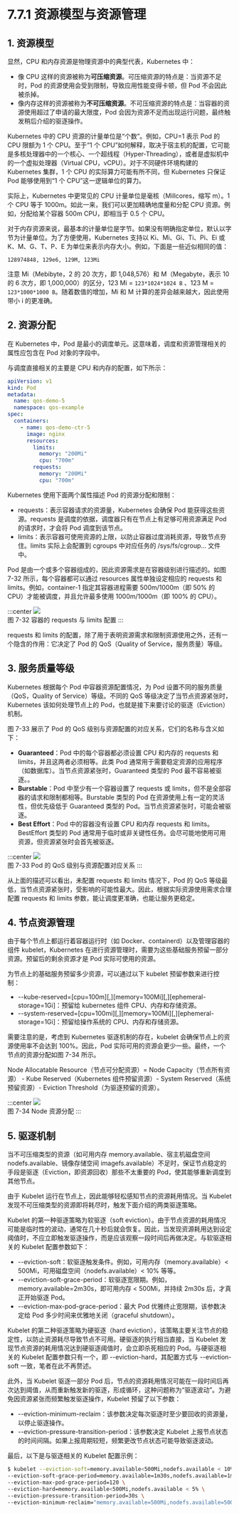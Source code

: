 # 7.7.1 资源模型与资源管理

## 1. 资源模型

显然，CPU 和内存资源是物理资源中的典型代表，Kubernetes 中：

- 像 CPU 这样的资源被称为**可压缩资源**。可压缩资源的特点是：当资源不足时，Pod 的资源使用会受到限制，导致应用性能变得卡顿，但 Pod 不会因此被杀掉。
- 像内存这样的资源被称为**不可压缩资源**。不可压缩资源的特点是：当容器的资源使用超过了申请的最大限度，Pod 会因为资源不足而出现运行问题，最终触发稍后介绍的驱逐操作。

Kubernetes 中的 CPU 资源的计量单位是“个数”。例如，CPU=1 表示 Pod 的 CPU 限额为 1 个 CPU。至于“1 个 CPU”如何解释，取决于宿主机的配置，它可能是多核处理器中的一个核心、一个超线程（Hyper-Threading），或者是虚拟机中的一个虚拟处理器（Virtual CPU，vCPU）。对于不同硬件环境构建的 Kubernetes 集群，1 个 CPU 的实际算力可能有所不同，但 Kubernetes 只保证 Pod 能够使用到“1 个 CPU”这一逻辑单位的算力。

实际上，Kubernetes 中更常见的 CPU 计量单位是毫核（Millcores，缩写 m）。1 个 CPU 等于 1000m。如此一来，我们可以更加精确地度量和分配 CPU 资源。例如，分配给某个容器 500m CPU，即相当于 0.5 个 CPU。

对于内存资源来说，最基本的计量单位是字节。如果没有明确指定单位，默认以字节为计量单位。为了方便使用，Kubernetes 支持以 Ki、Mi、Gi、Ti、Pi、Ei 或 K、M、G、T、P、E 为单位来表示内存大小。例如，下面是一些近似相同的值：

```plain
128974848, 129e6, 129M, 123Mi
```
注意 Mi（Mebibyte，2 的 20 次方，即 1,048,576）和 M（Megabyte，表示 10 的 6 次方，即 1,000,000）的区分，123 Mi = `123*1024*1024 B` 、123 M = `123*1000*1000 B`。随着数值的增加，Mi 和 M 计算的差异会越来越大，因此使用带小 i 的更准确。

## 2. 资源分配

在 Kubernetes 中，Pod 是最小的调度单元。这意味着，调度和资源管理相关的属性应包含在 Pod 对象的字段中。

与调度直接相关的主要是 CPU 和内存的配置，如下所示：
```yaml
apiVersion: v1
kind: Pod
metadata:
  name: qos-demo-5
  namespace: qos-example
spec:
  containers:
    - name: qos-demo-ctr-5
      image: nginx
      resources:
        limits:
          memory: "200Mi"
          cpu: "700m"
        requests:
          memory: "200Mi"
          cpu: "700m"
```

Kubernetes 使用下面两个属性描述 Pod 的资源分配和限制：

- requests：表示容器请求的资源量，Kubernetes 会确保 Pod 能获得这些资源。requests 是调度的依据，调度器只有在节点上有足够可用资源满足 Pod 的请求时，才会将 Pod 调度到该节点。
- limits：表示容器可使用资源的上限，以防止容器过度消耗资源，导致节点夯住。limits 实际上会配置到 cgroups 中对应任务的 /sys/fs/cgroup... 文件中。

Pod 是由一个或多个容器组成的，因此资源需求是在容器级别进行描述的。如图 7-32 所示，每个容器都可以通过 resources 属性单独设定相应的 requests 和 limits。例如，container-1 指定其容器进程需要 500m/1000m（即 50% 的 CPU）才能被调度，并且允许最多使用 1000m/1000m（即 100% 的 CPU）。

:::center
  ![](../assets/requests-limits.png)<br/>
  图 7-32 容器的 requests 与 limits 配置
:::

requests 和 limits 的配置，除了用于表明资源需求和限制资源使用之外，还有一个隐含的作用：它决定了 Pod 的 QoS（Quality of Service，服务质量）等级。

## 3. 服务质量等级

Kubernetes 根据每个 Pod 中容器资源配置情况，为 Pod 设置不同的服务质量（QoS，Quality of Service）等级。不同的 QoS 等级决定了当节点资源紧张时，Kubernetes 该如何处理节点上的 Pod，也就是接下来要讨论的驱逐（Eviction）机制。

图 7-33 展示了 Pod 的 QoS 级别与资源配置的对应关系，它们的名称与含义如下：

- **Guaranteed**：Pod 中的每个容器都必须设置 CPU 和内存的 requests 和 limits，并且这两者必须相等。此类 Pod 通常用于需要稳定资源的应用程序（如数据库）。当节点资源紧张时，Guaranteed 类型的 Pod 最不容易被驱逐。。
- **Burstable**：Pod 中至少有一个容器设置了 requests 或 limits，但不是全部容器的请求和限制都相等。Burstable 类型的 Pod 在资源使用上有一定的灵活性，但优先级低于 Guaranteed 类型的 Pod。当节点资源紧张时，可能会被驱逐。
- **Best Effort**：Pod 中的容器没有设置 CPU 和内存 requests 和 limits。BestEffort 类型的 Pod 通常用于临时或非关键性任务。会尽可能地使用可用资源，但资源紧张时会首先被驱逐。

:::center
  ![](../assets/qos.webp)<br/>
  图 7-33 Pod 的 QoS 级别与资源配置对应关系
:::

从上面的描述可以看出，未配置 requests 和 limits 情况下，Pod 的 QoS 等级最低，当节点资源紧张时，受影响的可能性最大。因此，根据实际资源使用需求合理配置 requests 和 limits 参数，能让调度更准确，也能让服务更稳定。

## 4. 节点资源管理

由于每个节点上都运行着容器运行时（如 Docker、containerd）以及管理容器的组件 kubelet，Kubernetes 在进行资源管理时，需要为这些基础服务预留一部分资源。预留后的剩余资源才是 Pod 实际可使用的资源。

为节点上的基础服务预留多少资源，可以通过以下 kubelet 预留参数来进行控制：

- --kube-reserved=[cpu=100m][,][memory=100Mi][,][ephemeral-storage=1Gi]：预留给 kubernetes 组件 CPU、内存和存储资源。
- --system-reserved=[cpu=100mi][,][memory=100Mi][,][ephemeral-storage=1Gi]：预留给操作系统的 CPU、内存和存储资源。

需要注意的是，考虑到 Kubernetes 驱逐机制的存在，kubelet 会确保节点上的资源使用率不会达到 100%。因此，Pod 实际可用的资源会更少一些。最终，一个节点的资源分配如图 7-34 所示。

Node Allocatable Resource（节点可分配资源）= Node Capacity（节点所有资源） - Kube Reserved（Kubernetes 组件预留资源）- System Reserved（系统预留资源）- Eviction Threshold（为驱逐预留的资源）。

:::center
  ![](../assets/k8s-resource.svg)<br/>
  图 7-34 Node 资源分配
:::

## 5. 驱逐机制

当不可压缩类型的资源（如可用内存 memory.available、宿主机磁盘空间 nodefs.available、镜像存储空间 imagefs.available）不足时，保证节点稳定的手段是驱逐（Eviction，即资源回收）那些不太重要的 Pod，使其能够重新调度到其他节点。

由于 Kubelet 运行在节点上，因此能够轻松感知节点的资源耗用情况。当 Kubelet 发现不可压缩类型的资源即将耗尽时，触发下面介绍的两类驱逐策略。

Kubelet 的第一种驱逐策略为软驱逐（soft eviction）。由于节点资源的耗用情况可能是临时性的波动，通常在几十秒后就会恢复。因此，当发现资源耗用达到设定阈值时，不应立即触发驱逐操作，而是应该观察一段时间后再做决定。与软驱逐相关的 Kubelet 配置参数如下：

- --eviction-soft：软驱逐触发条件。例如，可用内存（memory.available）< 500Mi，可用磁盘空间（nodefs.available）< 10% 等等。
- --eviction-soft-grace-period：软驱逐宽限期。例如，memory.available=2m30s，即可用内存 < 500Mi，并持续 2m30s 后，才真正开始驱逐 Pod。
- --eviction-max-pod-grace-period：最大 Pod 优雅终止宽限期，该参数决定给 Pod 多少时间来优雅地关闭（graceful shutdown）。

Kubelet 的第二种驱逐策略为硬驱逐（hard eviction），该策略主要关注节点的稳定性，以防止资源耗尽导致节点不可用。硬驱逐的执行相当直接，当 Kubelet 发现节点资源的耗用情况达到硬驱逐阈值时，会立即杀死相应的 Pod。与硬驱逐相关的 Kubelet 配置参数只有一个，即 --eviction-hard，其配置方式与 --eviction-soft 一致，笔者在此不再赘述。

此外，当 Kubelet 驱逐一部分 Pod 后，节点的资源耗用情况可能在一段时间后再次达到阈值，从而重新触发新的驱逐，形成循环，这种问题称为“驱逐波动”。为避免因资源紧张而频繁触发驱逐操作，Kubelet 预留了以下参数：

- --eviction-minimum-reclaim：该参数决定每次驱逐时至少要回收的资源量，以停止驱逐操作。
- --eviction-pressure-transition-period：该参数决定 Kubelet 上报节点状态的时间间隔。如果上报周期较短，频繁更改节点状态可能导致驱逐波动。

最后，以下是与驱逐相关的 Kubelet 配置示例：

```bash
$ kubelet --eviction-soft=memory.available<500Mi,nodefs.available < 10%,nodefs.inodesFree < 5%,imagefs.available < 15% \
--eviction-soft-grace-period=memory.available=1m30s,nodefs.available=1m30s \
--eviction-max-pod-grace-period=120 \
--eviction-hard=memory.available<500Mi,nodefs.available < 5% \
--eviction-pressure-transition-period=30s \
--eviction-minimum-reclaim="memory.available=500Mi,nodefs.available=500Mi,imagefs.available=1Gi"
```










